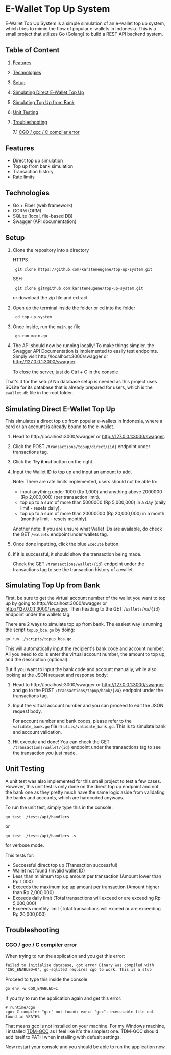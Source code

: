 # E-Wallet Top Up System

E-Wallet Top Up System is a simple simulation of an e-wallet top up system, which tries to mimic the flow of popular e-wallets in Indonesia. This is a small project that utilizes Go (Golang) to build a REST API backend system.

## Table of Content
1. [Features](#features)
2. [Technologies](#technologies)
3. [Setup](#setup)
4. [Simulating Direct E-Wallet Top Up](#simulating-direct-e-wallet-top-up)
5. [Simulating Top Up from Bank](#simulating-top-up-from-bank)
6. [Unit Testing](#unit-testing)
7. [Troubleshooting](#troubleshooting)

    7.1 [CGO / gcc / C compiler error](#cgo--gcc--c-compiler-error)

## Features

- Direct top up simulation
- Top up from bank simulation
- Transaction history
- Rate limits

## Technologies

- Go + Fiber (web framework)
- GORM (ORM)
- SQLite (local, file-based DB)
- Swagger (API documentation)

## Setup 

1. Clone the repository into a directory

    HTTPS

        git clone https://github.com/karsteneugene/top-up-system.git

    SSH

        git clone git@github.com:karsteneugene/top-up-system.git

    or download the zip file and extract.

2. Open up the terminal inside the folder or cd into the folder

        cd top-up-system

3. Once inside, run the `main.go` file

        go run main.go

4. The API should now be running locally! To make things simpler, the Swagger API Documentation is implemented to easily test endpoints. Simply visit http://localhost:3000/swagger or http://127.0.0.1:3000/swagger.

    To close the server, just do Ctrl + C in the console

That's it for the setup! No database setup is needed as this project uses SQLite for its database that is already prepared for users, which is the `ewallet.db` file in the root folder.

## Simulating Direct E-Wallet Top Up

This simulates a direct top up from popular e-wallets in Indonesia, where a card or an account is already bound to the e-wallet.

1. Head to http://localhost:3000/swagger or http://127.0.0.1:3000/swagger.
2. Click the POST `/transactions/topup/direct/{id}` endpoint under transactions tag.
3. Click the **Try it out** button on the right.
4. Input the Wallet ID to top up and input an amount to add.

    Note: There are rate limits implemented, users should not be able to:
    
    - input anything under 1000 (Rp 1,000) and anything above 2000000 (Rp 2,000,000) (per transaction limit).
    - top up to a sum of more than 5000000 (Rp 5,000,000) in a day (daily limit - resets daily).
    - top up to a sum of more than 20000000 (Rp 20,000,000) in a month (monthly limit - resets monthly).

    Another note: If you are unsure what Wallet IDs are available, do check the GET `/wallets` endpoint under wallets tag.

5. Once done inputting, click the blue `Execute` button.
6. If it is successful, it should show the transaction being made.

    Check the GET `/transactions/wallet/{id}` endpoint under the transactions tag to see the transaction history of a wallet.

## Simulating Top Up from Bank

First, be sure to get the virtual account number of the wallet you want to top up by going to http://localhost:3000/swagger or http://127.0.0.1:3000/swagger. Then heading to the GET `/wallets/va/{id}` endpoint under the wallets tag.

There are 2 ways to simulate top up from bank. The easiest way is running the script `topup_bca.go` by doing:

    go run ./scripts/topup_bca.go

This will automatically input the recipient's bank code and account number. All you need to do is enter the virtual account number, the amount to top up, and the description (optional).

But if you want to input the bank code and account manually, while also looking at the JSON request and response body:

1. Head to http://localhost:3000/swagger or http://127.0.0.1:3000/swagger and go to the POST `/transactions/topup/bank/{va}` endpoint under the transactions tag.
2. Input the virtual account number and you can proceed to edit the JSON request body.

    For account number and bank codes, please refer to the `validate_bank.go` file in `utils/validate_bank.go`. This is to simulate bank and account validation.

3. Hit execute and done! You can check the GET `/transactions/wallet/{id}` endpoint under the transactions tag to see the transaction you just made.

## Unit Testing

A unit test was also implemented for this small project to test a few cases. However, this unit test is only done on the direct top up endpoint and not the bank one as they pretty much have the same logic aside from validating the banks and accounts, which are hardcoded anyways.

To run the unit test, simply type this in the console:

    go test ./tests/api/handlers

or

    go test ./tests/api/handlers -v 

for verbose mode.

This tests for:

- Successful direct top up (Transaction successful)
- Wallet not found (Invalid wallet ID)
- Less than minimum top up amount per transaction (Amount lower than Rp 1,000)
- Exceeds the maximum top up amount per transaction (Amount higher than Rp 2,000,000)
- Exceeds daily limit (Total transactions will exceed or are exceeding Rp 5,000,000)
- Exceeds monthly limit (Total transactions will exceed or are exceeding Rp 20,000,000)

## Troubleshooting

### CGO / gcc / C compiler error  

When trying to run the application and you get this error:

    failed to initialize database, got error Binary was compiled with 'CGO_ENABLED=0', go-sqlite3 requires cgo to work. This is a stub

Proceed to type this inside the console:

    go env -w CGO_ENABLED=1

If you try to run the application again and get this error:

    # runtime/cgo
    cgo: C compiler "gcc" not found: exec: "gcc": executable file not found in %PATH%

That means gcc is not installed on your machine. For my Windows machine, I installed [TDM-GCC](https://jmeubank.github.io/tdm-gcc/) as I feel like it's the simplest one. TDM-GCC should add itself to PATH when installing with defualt settings.

Now restart your console and you should be able to run the application now.